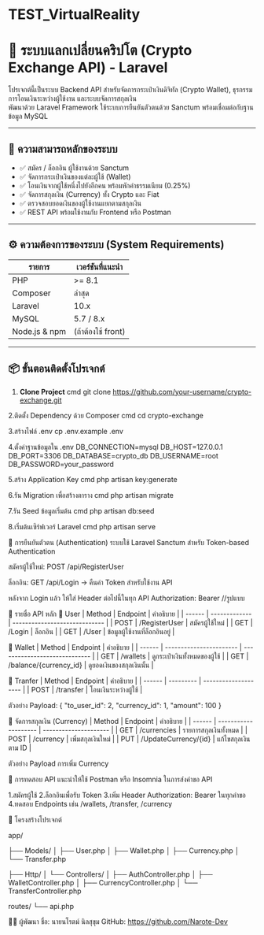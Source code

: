 # TEST_VirtualReality
# 💱 ระบบแลกเปลี่ยนคริปโต (Crypto Exchange API) - Laravel

โปรเจกต์นี้เป็นระบบ Backend API สำหรับจัดการกระเป๋าเงินดิจิทัล (Crypto Wallet), ธุรกรรมการโอนเงินระหว่างผู้ใช้งาน และระบบจัดการสกุลเงิน  
พัฒนาด้วย Laravel Framework ใช้ระบบการยืนยันตัวตนด้วย Sanctum พร้อมเชื่อมต่อกับฐานข้อมูล MySQL

---

## 🚀 ความสามารถหลักของระบบ

- ✅ สมัคร / ล็อกอิน ผู้ใช้งานด้วย Sanctum
- ✅ จัดการกระเป๋าเงินของแต่ละผู้ใช้ (Wallet)
- ✅ โอนเงินจากผู้ใช้หนึ่งไปยังอีกคน พร้อมหักค่าธรรมเนียม (0.25%)
- ✅ จัดการสกุลเงิน (Currency) ทั้ง Crypto และ Fiat
- ✅ ตรวจสอบยอดเงินของผู้ใช้งานแยกตามสกุลเงิน
- ✅ REST API พร้อมใช้งานกับ Frontend หรือ Postman

---

## ⚙️ ความต้องการของระบบ (System Requirements)

| รายการ         | เวอร์ชันที่แนะนำ |
|----------------|------------------|
| PHP            | >= 8.1           |
| Composer       | ล่าสุด           |
| Laravel        | 10.x             |
| MySQL          | 5.7 / 8.x        |
| Node.js & npm  | (ถ้าต้องใช้ front) |

---

## 📦 ขั้นตอนติดตั้งโปรเจกต์

1. **Clone Project**
cmd
  git clone https://github.com/your-username/crypto-exchange.git

2.ติดตั้ง Dependency ด้วย Composer
cmd
  cd crypto-exchange

3.สร้างไฟล์ .env
  cp .env.example .env

4.ตั้งค่าฐานข้อมูลใน .env
  DB_CONNECTION=mysql
  DB_HOST=127.0.0.1
  DB_PORT=3306
  DB_DATABASE=crypto_db
  DB_USERNAME=root
  DB_PASSWORD=your_password

5.สร้าง Application Key
cmd
  php artisan key:generate

6.รัน Migration เพื่อสร้างตาราง
cmd
  php artisan migrate

7.รัน Seed ข้อมูลเริ่มต้น
cmd
  php artisan db:seed

8.เริ่มต้นเซิร์ฟเวอร์ Laravel
cmd
  php artisan serve


🔐 การยืนยันตัวตน (Authentication)
ระบบใช้ Laravel Sanctum สำหรับ Token-based Authentication

สมัครผู้ใช้ใหม่: POST /api/RegisterUser

ล็อกอิน: GET /api/Login
→ คืนค่า Token สำหรับใช้งาน API

หลังจาก Login แล้ว ให้ใส่ Header ต่อไปนี้ในทุก API
Authorization: Bearer <token> //รูปแบบ

📮 รายชื่อ API หลัก
👤 User
| Method | Endpoint      | คำอธิบาย                      |
| ------ | ------------- | ----------------------------- |
| POST   | /RegisterUser | สมัครผู้ใช้ใหม่                    |
| GET    | /Login        | ล็อกอิน                         |
| GET    | /User         | ข้อมูลผู้ใช้งานที่ล็อกอินอยู่           |

💼 Wallet
| Method | Endpoint                | คำอธิบาย                      |
| ------ | ----------------------- | ----------------------------- |
| GET    | /wallets                | ดูกระเป๋าเงินทั้งหมดของผู้ใช้ |
| GET    | /balance/{currency\_id} | ดูยอดเงินของสกุลเงินนั้น      |

🔄 Tranfer
| Method | Endpoint  | คำอธิบาย             |
| ------ | --------- | -------------------- |
| POST   | /transfer | โอนเงินระหว่างผู้ใช้       |

ตัวอย่าง Payload:
{
  "to_user_id": 2,
  "currency_id": 1,
  "amount": 100
}


💱 จัดการสกุลเงิน (Currency)
| Method | Endpoint             | คำอธิบาย              |
| ------ | -------------------- | --------------------- |
| GET    | /currencies          | รายการสกุลเงินทั้งหมด |
| POST   | /currency            | เพิ่มสกุลเงินใหม่     |
| PUT    | /UpdateCurrency/{id} | แก้ไขสกุลเงินตาม ID   |

ตัวอย่าง Payload การเพิ่ม Currency


🧪 การทดสอบ API
แนะนำให้ใช้ Postman หรือ Insomnia ในการส่งคำขอ API

1.สมัครผู้ใช้
2.ล็อกอินเพื่อรับ Token
3.เพิ่ม Header Authorization: Bearer <token> ในทุกคำขอ
4.ทดสอบ Endpoints เช่น /wallets, /transfer, /currency

🧾 โครงสร้างโปรเจกต์

app/

├── Models/
│   ├── User.php
│   ├── Wallet.php
│   ├── Currency.php
│   └── Transfer.php

├── Http/
│   └── Controllers/
│       ├── AuthController.php
│       ├── WalletController.php
│       ├── CurrencyController.php
│       └── TransferController.php

routes/
└── api.php

🧙‍♂️ ผู้พัฒนา
ชื่อ: นายนโรตม์ นิลสุขุม
GitHub: https://github.com/Narote-Dev
